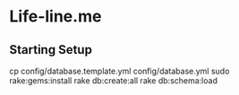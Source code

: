 # Life-line.me #


## Starting Setup ##

 cp config/database.template.yml config/database.yml
 sudo rake:gems:install
 rake db:create:all
 rake db:schema:load
